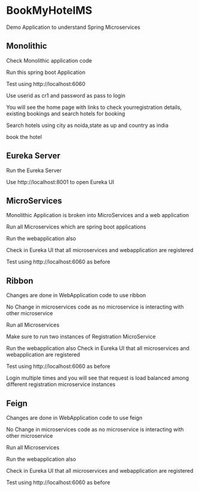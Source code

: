 # BookMyHotelMS
Demo Application to understand Spring Microservices

## Monolithic
Check Monolithic application code

Run this spring boot Application

Test using http://localhost:6060

Use userid as cr1 and password as pass to login

You will see the home page with links to check yourregistration details, existing bookings and search hotels for booking

Search hotels using city as noida,state as up and country as india

book the hotel

## Eureka Server
Run the Eureka Server

Use http://localhost:8001 to open Eureka UI

## MicroServices
Monolithic Application is broken into MicroServices and a web application

Run all Microservices which are spring boot applications

Run the webapplication also

Check in Eureka UI that all microservices and webapplication are registered

Test using http://localhost:6060 as before

## Ribbon
Changes are done in WebApplication code to use ribbon

No Change in microservices code as no microservice is interacting with other microservice

Run all Microservices 

Make sure to run two instances of Registration MicroService

Run the webapplication also
Check in Eureka UI that all microservices and webapplication are registered

Test using http://localhost:6060 as before

Login multiple times and you will see that request is load balanced among different registration microservice instances

## Feign
Changes are done in WebApplication code to use feign

No Change in microservices code as no microservice is interacting with other microservice

Run all Microservices 

Run the webapplication also

Check in Eureka UI that all microservices and webapplication are registered

Test using http://localhost:6060 as before

